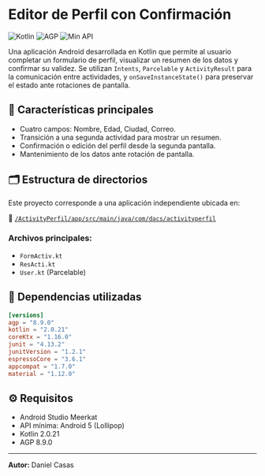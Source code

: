 # Editor de Perfil con Confirmación

![Kotlin](https://img.shields.io/badge/Kotlin-2.0.21-blue?logo=kotlin)
![AGP](https://img.shields.io/badge/AGP-8.9.0-orange?logo=android)
![Min API](https://img.shields.io/badge/Min%20API-21%20(Lollipop)-green?logo=android)

Una aplicación Android desarrollada en Kotlin que permite al usuario completar un formulario de perfil, visualizar un resumen de los datos y confirmar su validez. Se utilizan `Intents`, `Parcelable` y `ActivityResult` para la comunicación entre actividades, y `onSaveInstanceState()` para preservar el estado ante rotaciones de pantalla.

## 📌 Características principales

- Cuatro campos: Nombre, Edad, Ciudad, Correo.
- Transición a una segunda actividad para mostrar un resumen.
- Confirmación o edición del perfil desde la segunda pantalla.
- Mantenimiento de los datos ante rotación de pantalla.

## 🗂 Estructura de directorios

Este proyecto corresponde a una aplicación independiente ubicada en:

📁 [`/ActivityPerfil/app/src/main/java/com/dacs/activityperfil`](./ActivityPerfil/app/src/main/java/com/dacs/activityperfil)

### Archivos principales:
- `FormActiv.kt`
- `ResActi.kt`
- `User.kt` (Parcelable)

## 🧪 Dependencias utilizadas

```toml
[versions]
agp = "8.9.0"
kotlin = "2.0.21"
coreKtx = "1.16.0"
junit = "4.13.2"
junitVersion = "1.2.1"
espressoCore = "3.6.1"
appcompat = "1.7.0"
material = "1.12.0"
```

## ⚙️ Requisitos

- Android Studio Meerkat
- API mínima: Android 5 (Lollipop)
- Kotlin 2.0.21
- AGP 8.9.0

---

**Autor:** Daniel Casas
